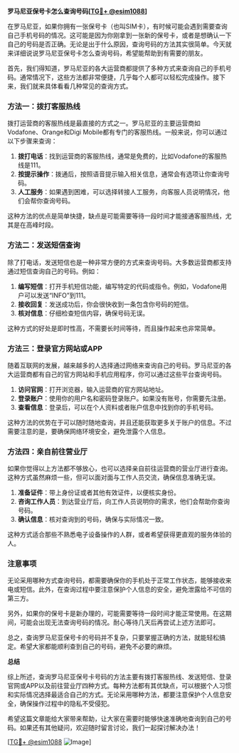 **罗马尼亚保号卡怎么查询号码[[TG💪+ @esim1088](https://t.me/s/esim1088)]**

在罗马尼亚，如果你拥有一张保号卡（也叫SIM卡），有时候可能会遇到需要查询自己手机号码的情况。这可能是因为你刚拿到一张新的保号卡，或者是想确认一下自己的号码是否正确。无论是出于什么原因，查询号码的方法其实很简单。今天就来详细说说罗马尼亚保号卡怎么查询号码，希望能帮助到有需要的朋友。

首先，我们得知道，罗马尼亚的各大运营商都提供了多种方式来查询自己的手机号码。通常情况下，这些方法都非常便捷，几乎每个人都可以轻松完成操作。接下来，我们就来具体看看几种常见的查询方式。

### 方法一：拨打客服热线

拨打运营商的客服热线是最直接的方式之一。罗马尼亚的主要运营商如Vodafone、Orange和Digi Mobile都有专门的客服热线。一般来说，你可以通过以下步骤来查询：

1. **拨打电话**：找到运营商的客服热线，通常是免费的，比如Vodafone的客服热线是111。
2. **按提示操作**：拨通后，按照语音提示输入相关信息，通常会有选项让你查询号码。
3. **人工服务**：如果遇到困难，可以选择转接人工服务，向客服人员说明情况，他们会帮你查询号码。

这种方法的优点是简单快捷，缺点是可能需要等待一段时间才能接通客服热线，尤其是在高峰时段。

### 方法二：发送短信查询

除了打电话，发送短信也是一种非常方便的方式来查询号码。大多数运营商都支持通过短信查询自己的号码。例如：

1. **编写短信**：打开手机短信功能，编写特定的代码或指令。例如，Vodafone用户可以发送“INFO”到111。
2. **接收回复**：发送成功后，你会很快收到一条包含你号码的短信。
3. **核对信息**：仔细检查短信内容，确保号码无误。

这种方式的好处是即时性高，不需要长时间等待，而且操作起来也非常简单。

### 方法三：登录官方网站或APP

随着互联网的发展，越来越多的人选择通过网络来查询自己的号码。罗马尼亚的各大运营商都有自己的官方网站和手机应用程序，你可以通过这些平台查询号码。

1. **访问官网**：打开浏览器，输入运营商的官方网站地址。
2. **登录账户**：使用你的用户名和密码登录账户。如果没有账号，你需要先注册。
3. **查看信息**：登录后，可以在个人资料或者账户信息中找到你的手机号码。

这种方法的优势在于可以随时随地查询，并且还能获取更多关于账户的信息。不过需要注意的是，要确保网络环境安全，避免泄露个人信息。

### 方法四：亲自前往营业厅

如果你觉得以上方法都不够放心，也可以选择亲自前往运营商的营业厅进行查询。这种方式虽然麻烦一些，但可以面对面与工作人员交流，确保信息准确无误。

1. **准备证件**：带上身份证或者其他有效证件，以便核实身份。
2. **咨询工作人员**：到达营业厅后，向工作人员说明你的需求，他们会帮助你查询号码。
3. **确认信息**：核对查询到的号码，确保与实际情况一致。

这种方式适合那些不熟悉电子设备操作的人群，或者希望获得更直观的服务体验的人。

### 注意事项

无论采用哪种方式查询号码，都需要确保你的手机处于正常工作状态，能够接收来电或短信。此外，在查询过程中要注意保护个人信息的安全，避免泄露给不可信的第三方。

另外，如果你的保号卡是新办理的，可能需要等待一段时间才能正常使用。在这期间，可能会出现无法查询号码的情况。耐心等待几天后再尝试上述方法即可。

总之，查询罗马尼亚保号卡的号码并不复杂，只要掌握正确的方法，就能轻松搞定。希望大家都能顺利查到自己的号码，避免不必要的麻烦。

**总结**

综上所述，查询罗马尼亚保号卡号码的方法主要有拨打客服热线、发送短信、登录官网或APP以及前往营业厅四种方式。每种方法都有其优缺点，可以根据个人习惯和实际情况选择最适合自己的方式。无论采用哪种方法，都要注意保护个人信息安全，确保操作过程中的隐私不受侵犯。

希望这篇文章能给大家带来帮助，让大家在需要时能够快速准确地查询到自己的号码。如果还有其他疑问，欢迎随时留言讨论，我们一起探讨解决办法！

[[TG💪+ @esim1088](https://t.me/s/esim1088) ![Image](https://i.postimg.cc/4NQfJmqS/Snipaste-2025-05-13-00-14-12.png)]